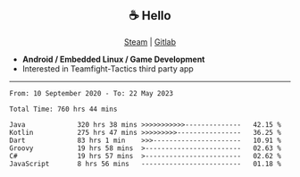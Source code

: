 <h2 align="center"> ☕ Hello </h2>

<p align="center">
  <a href="https://steamcommunity.com/id/Niforances/">Steam</a> |
  <a href="https://gitlab.com/niforances">Gitlab</a>
</p>

 - **Android / Embedded Linux / Game Development**
 - Interested in Teamfight-Tactics third party app

------

<!--START_SECTION:waka-->

```text
From: 10 September 2020 - To: 22 May 2023

Total Time: 760 hrs 44 mins

Java             320 hrs 38 mins >>>>>>>>>>>--------------   42.15 %
Kotlin           275 hrs 47 mins >>>>>>>>>----------------   36.25 %
Dart             83 hrs 1 min    >>>----------------------   10.91 %
Groovy           19 hrs 58 mins  >------------------------   02.63 %
C#               19 hrs 57 mins  >------------------------   02.62 %
JavaScript       8 hrs 56 mins   -------------------------   01.18 %
```

<!--END_SECTION:waka-->

